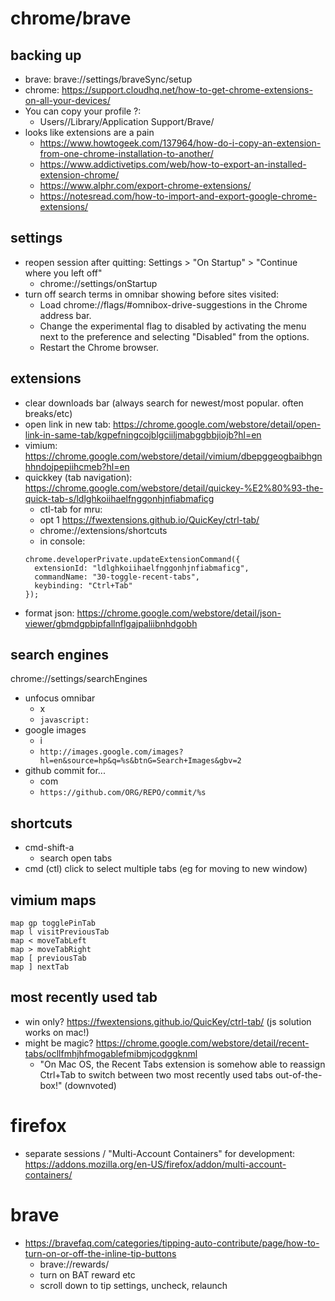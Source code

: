 # chrome/brave

## backing up
* brave: brave://settings/braveSync/setup
* chrome: https://support.cloudhq.net/how-to-get-chrome-extensions-on-all-your-devices/
* You can copy your profile ?:
  * Users/<username>/Library/Application Support/Brave/
* looks like extensions are a pain
  * https://www.howtogeek.com/137964/how-do-i-copy-an-extension-from-one-chrome-installation-to-another/
  * https://www.addictivetips.com/web/how-to-export-an-installed-extension-chrome/
  * https://www.alphr.com/export-chrome-extensions/
  * https://notesread.com/how-to-import-and-export-google-chrome-extensions/

## settings
* reopen session after quitting: Settings > "On Startup" > "Continue where you left off"
  * chrome://settings/onStartup
* turn off search terms in omnibar showing before sites visited:
  * Load chrome://flags/#omnibox-drive-suggestions in the Chrome address bar.
  * Change the experimental flag to disabled by activating the menu next to the preference and selecting "Disabled" from the options.
  * Restart the Chrome browser.

## extensions
* clear downloads bar (always search for newest/most popular. often breaks/etc)
* open link in new tab: https://chrome.google.com/webstore/detail/open-link-in-same-tab/kgpefningcojblgciiljmabggbbjiojb?hl=en
* vimium: https://chrome.google.com/webstore/detail/vimium/dbepggeogbaibhgnhhndojpepiihcmeb?hl=en
* quickkey (tab navigation): https://chrome.google.com/webstore/detail/quickey-%E2%80%93-the-quick-tab-s/ldlghkoiihaelfnggonhjnfiabmaficg
  * ctl-tab for mru:
  * opt 1 https://fwextensions.github.io/QuicKey/ctrl-tab/
  * chrome://extensions/shortcuts
  * in console:
  ```
  chrome.developerPrivate.updateExtensionCommand({
    extensionId: "ldlghkoiihaelfnggonhjnfiabmaficg",
    commandName: "30-toggle-recent-tabs",
    keybinding: "Ctrl+Tab"
  });
  ```
* format json: https://chrome.google.com/webstore/detail/json-viewer/gbmdgpbipfallnflgajpaliibnhdgobh


## search engines
chrome://settings/searchEngines
* unfocus omnibar
  * x
  * `javascript:`
* google images
  * i
  * `http://images.google.com/images?hl=en&source=hp&q=%s&btnG=Search+Images&gbv=2`
* github commit for...
  * com
  * `https://github.com/ORG/REPO/commit/%s`


## shortcuts
* cmd-shift-a
  * search open tabs
* cmd (ctl) click to select multiple tabs (eg for moving to new window)


## vimium maps
```
map gp togglePinTab
map l visitPreviousTab
map < moveTabLeft
map > moveTabRight
map [ previousTab
map ] nextTab
```


## most recently used tab
* win only? https://fwextensions.github.io/QuicKey/ctrl-tab/ (js solution works on mac!)
* might be magic? https://chrome.google.com/webstore/detail/recent-tabs/ocllfmhjhfmogablefmibmjcodggknml
  * "On Mac OS, the Recent Tabs extension is somehow able to reassign Ctrl+Tab to switch between two most recently used tabs out-of-the-box!" (downvoted)


# firefox

* separate sessions / "Multi-Account Containers" for development: https://addons.mozilla.org/en-US/firefox/addon/multi-account-containers/

# brave
* https://bravefaq.com/categories/tipping-auto-contribute/page/how-to-turn-on-or-off-the-inline-tip-buttons
  * brave://rewards/
  * turn on BAT reward etc
  * scroll down to tip settings, uncheck, relaunch
